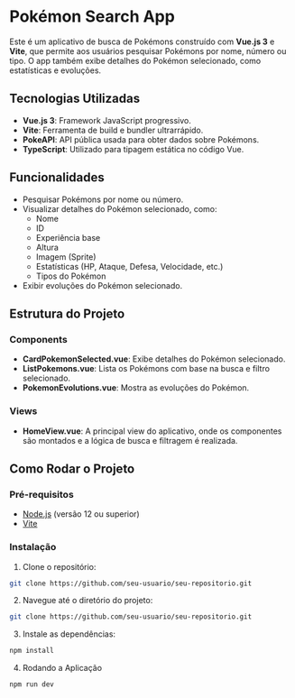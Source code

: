 # Pokémon Search App

Este é um aplicativo de busca de Pokémons construído com **Vue.js 3** e **Vite**, que permite aos usuários pesquisar Pokémons por nome, número ou tipo. O app também exibe detalhes do Pokémon selecionado, como estatísticas e evoluções.

## Tecnologias Utilizadas

- **Vue.js 3**: Framework JavaScript progressivo.
- **Vite**: Ferramenta de build e bundler ultrarrápido.
- **PokeAPI**: API pública usada para obter dados sobre Pokémons.
- **TypeScript**: Utilizado para tipagem estática no código Vue.

## Funcionalidades

- Pesquisar Pokémons por nome ou número.
- Visualizar detalhes do Pokémon selecionado, como:
  - Nome
  - ID
  - Experiência base
  - Altura
  - Imagem (Sprite)
  - Estatísticas (HP, Ataque, Defesa, Velocidade, etc.)
  - Tipos do Pokémon
- Exibir evoluções do Pokémon selecionado.

## Estrutura do Projeto

### Components

- **CardPokemonSelected.vue**: Exibe detalhes do Pokémon selecionado.
- **ListPokemons.vue**: Lista os Pokémons com base na busca e filtro selecionado.
- **PokemonEvolutions.vue**: Mostra as evoluções do Pokémon.

### Views

- **HomeView.vue**: A principal view do aplicativo, onde os componentes são montados e a lógica de busca e filtragem é realizada.

## Como Rodar o Projeto

### Pré-requisitos

- [Node.js](https://nodejs.org/) (versão 12 ou superior)
- [Vite](https://vitejs.dev/)

### Instalação

1. Clone o repositório:

```bash
git clone https://github.com/seu-usuario/seu-repositorio.git
```

2. Navegue até o diretório do projeto:

```bash
git clone https://github.com/seu-usuario/seu-repositorio.git
```
3. Instale as dependências:

```bash
npm install
```
4. Rodando a Aplicação
 
```bash
npm run dev
```